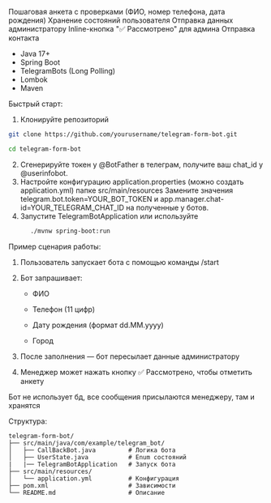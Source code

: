 Пошаговая анкета с проверками (ФИО, номер телефона, дата рождения)
Хранение состояний пользователя
Отправка данных администратору
Inline-кнопка "✅ Рассмотрено" для админа
Отправка контакта

- Java 17+
- Spring Boot
- TelegramBots (Long Polling)
- Lombok
- Maven

Быстрый старт:

1. Клонируйте репозиторий

```bash
git clone https://github.com/yourusername/telegram-form-bot.git
```
```bash
cd telegram-form-bot
```
2. Сгенерируйте токен у @BotFather в телеграм, получите ваш chat_id у @userinfobot.
3. Настройте конфигурацию application.properties (можно создать application.yml) папке src/main/resources
   Замените значения telegram.bot.token=YOUR_BOT_TOKEN и app.manager.chat-id=YOUR_TELEGRAM_CHAT_ID на полученные у ботов.
4. Запустите TelegramBotApplication или используйте
```bash
      ./mvnw spring-boot:run
```
   

Пример сценария работы:
1. Пользователь запускает бота с помощью команды /start
    
2. Бот запрашивает:
    
    - ФИО
        
    - Телефон (11 цифр)
        
    - Дату рождения (формат dd.MM.yyyy)
        
    - Город
        
3. После заполнения — бот пересылает данные администратору
    
4. Менеджер может нажать кнопку ✅ Рассмотрено, чтобы отметить анкету

Бот не использует бд, все сообщения присылаются менеджеру, там и хранятся

Структура:
```
telegram-form-bot/
├── src/main/java/com/example/telegram_bot/
│   ├── CallBackBot.java         # Логика бота
│   ├── UserState.java           # Enum состояний
|   |── TelegramBotApplication   # Запуск бота
├── src/main/resources/
│   └── application.yml          # Конфигурация
├── pom.xml                      # Зависимости
└── README.md                    # Описание
```
